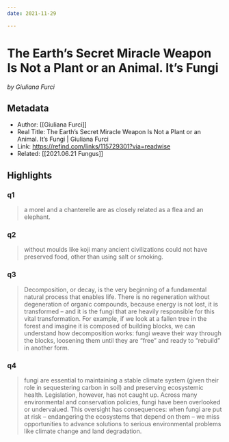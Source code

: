 ```yaml
---
date: 2021-11-29

---
```

# The Earth’s Secret Miracle Weapon Is Not a Plant or an Animal. It’s Fungi
<cite>by Giuliana Furci</cite>

## Metadata
- Author: [[Giuliana Furci]]
- Real Title: The Earth’s Secret Miracle Weapon Is Not a Plant or an Animal. It’s Fungi | Giuliana Furci
- Link: https://refind.com/links/115729301?via=readwise
- Related: [[2021.06.21 Fungus]]

## Highlights

### q1

> a morel and a chanterelle are as closely related as a flea and an elephant.

### q2

> without moulds like koji many ancient civilizations could not have preserved food, other than using salt or smoking.

### q3

> Decomposition, or decay, is the very beginning of a fundamental natural process that enables life. There is no regeneration without degeneration of organic compounds, because energy is not lost, it is transformed – and it is the fungi that are heavily responsible for this vital transformation. For example, if we look at a fallen tree in the forest and imagine it is composed of building blocks, we can understand how decomposition works: fungi weave their way through the blocks, loosening them until they are “free” and ready to “rebuild” in another form.

### q4

> fungi are essential to maintaining a stable climate system (given their role in sequestering carbon in soil) and preserving ecosystemic health. Legislation, however, has not caught up. Across many environmental and conservation policies, fungi have been overlooked or undervalued. This oversight has consequences: when fungi are put at risk – endangering the ecosystems that depend on them – we miss opportunities to advance solutions to serious environmental problems like climate change and land degradation.


